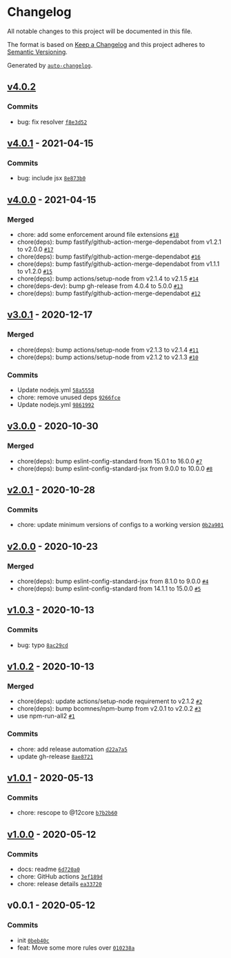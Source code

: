 # Changelog

All notable changes to this project will be documented in this file.

The format is based on [Keep a Changelog](https://keepachangelog.com/en/1.0.0/)
and this project adheres to [Semantic Versioning](https://semver.org/spec/v2.0.0.html).

Generated by [`auto-changelog`](https://github.com/CookPete/auto-changelog).

## [v4.0.2](https://github.com/little-core-labs/eslint-config-12core/compare/v4.0.1...v4.0.2)

### Commits

- bug: fix resolver [`f8e3d52`](https://github.com/little-core-labs/eslint-config-12core/commit/f8e3d52a81c15c0b5a39482c8f19ed0b44a9db00)

## [v4.0.1](https://github.com/little-core-labs/eslint-config-12core/compare/v4.0.0...v4.0.1) - 2021-04-15

### Commits

- bug: include jsx [`8e873b0`](https://github.com/little-core-labs/eslint-config-12core/commit/8e873b077236df6c8e39ff267ac148cf87983ec0)

## [v4.0.0](https://github.com/little-core-labs/eslint-config-12core/compare/v3.0.1...v4.0.0) - 2021-04-15

### Merged

- chore: add some enforcement around file extensions [`#18`](https://github.com/little-core-labs/eslint-config-12core/pull/18)
- chore(deps): bump fastify/github-action-merge-dependabot from v1.2.1 to v2.0.0 [`#17`](https://github.com/little-core-labs/eslint-config-12core/pull/17)
- chore(deps): bump fastify/github-action-merge-dependabot [`#16`](https://github.com/little-core-labs/eslint-config-12core/pull/16)
- chore(deps): bump fastify/github-action-merge-dependabot from v1.1.1 to v1.2.0 [`#15`](https://github.com/little-core-labs/eslint-config-12core/pull/15)
- chore(deps): bump actions/setup-node from v2.1.4 to v2.1.5 [`#14`](https://github.com/little-core-labs/eslint-config-12core/pull/14)
- chore(deps-dev): bump gh-release from 4.0.4 to 5.0.0 [`#13`](https://github.com/little-core-labs/eslint-config-12core/pull/13)
- chore(deps): bump fastify/github-action-merge-dependabot [`#12`](https://github.com/little-core-labs/eslint-config-12core/pull/12)

## [v3.0.1](https://github.com/little-core-labs/eslint-config-12core/compare/v3.0.0...v3.0.1) - 2020-12-17

### Merged

- chore(deps): bump actions/setup-node from v2.1.3 to v2.1.4 [`#11`](https://github.com/little-core-labs/eslint-config-12core/pull/11)
- chore(deps): bump actions/setup-node from v2.1.2 to v2.1.3 [`#10`](https://github.com/little-core-labs/eslint-config-12core/pull/10)

### Commits

- Update nodejs.yml [`58a5558`](https://github.com/little-core-labs/eslint-config-12core/commit/58a5558c70d5e9c35d18877da66a338db4a96171)
- chore: remove unused deps [`9266fce`](https://github.com/little-core-labs/eslint-config-12core/commit/9266fce774a6c6d70dee5f312da101ad6e6560dc)
- Update nodejs.yml [`9861992`](https://github.com/little-core-labs/eslint-config-12core/commit/986199280471c831a80be003900687e0615a3122)

## [v3.0.0](https://github.com/little-core-labs/eslint-config-12core/compare/v2.0.1...v3.0.0) - 2020-10-30

### Merged

- chore(deps): bump eslint-config-standard from 15.0.1 to 16.0.0 [`#7`](https://github.com/little-core-labs/eslint-config-12core/pull/7)
- chore(deps): bump eslint-config-standard-jsx from 9.0.0 to 10.0.0 [`#8`](https://github.com/little-core-labs/eslint-config-12core/pull/8)

## [v2.0.1](https://github.com/little-core-labs/eslint-config-12core/compare/v2.0.0...v2.0.1) - 2020-10-28

### Commits

- chore: update minimum versions of configs to a working version [`0b2a901`](https://github.com/little-core-labs/eslint-config-12core/commit/0b2a901b42b9019e894550d5d00055c6c03f1aba)

## [v2.0.0](https://github.com/little-core-labs/eslint-config-12core/compare/v1.0.3...v2.0.0) - 2020-10-23

### Merged

- chore(deps): bump eslint-config-standard-jsx from 8.1.0 to 9.0.0 [`#4`](https://github.com/little-core-labs/eslint-config-12core/pull/4)
- chore(deps): bump eslint-config-standard from 14.1.1 to 15.0.0 [`#5`](https://github.com/little-core-labs/eslint-config-12core/pull/5)

## [v1.0.3](https://github.com/little-core-labs/eslint-config-12core/compare/v1.0.2...v1.0.3) - 2020-10-13

### Commits

- bug: typo [`8ac29cd`](https://github.com/little-core-labs/eslint-config-12core/commit/8ac29cd020d07ee2da8b187d5536b48323fab841)

## [v1.0.2](https://github.com/little-core-labs/eslint-config-12core/compare/v1.0.1...v1.0.2) - 2020-10-13

### Merged

- chore(deps): update actions/setup-node requirement to v2.1.2 [`#2`](https://github.com/little-core-labs/eslint-config-12core/pull/2)
- chore(deps): bump bcomnes/npm-bump from v2.0.1 to v2.0.2 [`#3`](https://github.com/little-core-labs/eslint-config-12core/pull/3)
- use npm-run-all2 [`#1`](https://github.com/little-core-labs/eslint-config-12core/pull/1)

### Commits

- chore: add release automation [`d22a7a5`](https://github.com/little-core-labs/eslint-config-12core/commit/d22a7a5a7e046193c34d22db9e49912ba6aae3cd)
- update gh-release [`8ae8721`](https://github.com/little-core-labs/eslint-config-12core/commit/8ae872113d4f2136b6307724128b9cd7c79e5dd5)

## [v1.0.1](https://github.com/little-core-labs/eslint-config-12core/compare/v1.0.0...v1.0.1) - 2020-05-13

### Commits

- chore: rescope to @12core [`b7b2b60`](https://github.com/little-core-labs/eslint-config-12core/commit/b7b2b600351867f1787f813a3f504869fdc3d752)

## [v1.0.0](https://github.com/little-core-labs/eslint-config-12core/compare/v0.0.1...v1.0.0) - 2020-05-12

### Commits

- docs: readme [`6d720a0`](https://github.com/little-core-labs/eslint-config-12core/commit/6d720a063252c5341cae2a728764d27f794cf6c4)
- chore: GitHub actions [`3ef189d`](https://github.com/little-core-labs/eslint-config-12core/commit/3ef189d874e27b03e7cb7b2faf36ac3db7d190bf)
- chore: release details [`ea33720`](https://github.com/little-core-labs/eslint-config-12core/commit/ea33720cd1a8e99339fa3d7a48db7b53b8816e03)

## v0.0.1 - 2020-05-12

### Commits

- init [`0beb40c`](https://github.com/little-core-labs/eslint-config-12core/commit/0beb40ceafa488de57ac050d93a3df63a91b7d81)
- feat: Move some more rules over [`010238a`](https://github.com/little-core-labs/eslint-config-12core/commit/010238a71dacb416d2cc6d2c950f8b8d8a826315)
